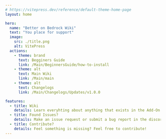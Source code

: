 ```yaml
---
# https://vitepress.dev/reference/default-theme-home-page
layout: home

hero:
  name: "Better on Bedrock Wiki"
  text: "You place for support"
  image:
    src: ./title.png
    alt: VitePress
  actions:
    - theme: brand
      text: Begginers Guide
      link: /Main/BeginnersGuide/how-to-install
    - theme: alt
      text: Main Wiki
      link: /Main/main
    - theme: alt
      text: Changelogs
      link: /Main/Changelogs/Updates/v1.0.0

features:
  - title: Wiki
    details: Learn everyhting about anything that exists in the Add-On
  - title: Found Issues?
    details: Make an issue request or submit a bug report in the discord server!
  - title: Contribute?
    details: Feel something is missing? Feel free to contribute!
---
```


